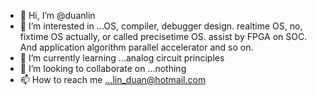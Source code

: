 - 👋 Hi, I’m @duanlin
- 👀 I’m interested in ...OS, compiler, debugger design. realtime OS, no, fixtime OS actually, or called precisetime OS. assist by FPGA on SOC. And application algorithm parallel accelerator and so on.
- 🌱 I’m currently learning ...analog circuit principles
- 💞️ I’m looking to collaborate on ...nothing
- 📫 How to reach me ...lin_duan@hotmail.com

<!---
duanlin/duanlin is a ✨ special ✨ repository because its `README.md` (this file) appears on your GitHub profile.
You can click the Preview link to take a look at your changes.
--->
